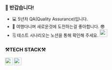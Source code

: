 ### 👋 반갑습니다!




* 💻 5년차 QA(Quality Assurance)입니다.
* 🧳 여행다니며 새로운것에 도전하는걸 좋아합니다. 😎 
* 🗒️ 테스트 시나리오는 노션을 통해 확인해 주세요. <code><a href="https://www.notion.so/e10261502958481483e27161106e84ee?pvs=4"><img height="25" img src="http://img.shields.io/badge/Notion-000000?style=flat-square&logo=Notion&link=https://www.notion.so/e10261502958481483e27161106e84ee?pvs=4"/></a></code>


<h3> ⚒️TECH STACK⚒️</h3>


<code><img height="25" img src="https://img.shields.io/badge/Selenium-43B02A?style=flat-square&logo=Selenium&logoColor=white"/></a></code>   <code><img height="25" img src="https://img.shields.io/badge/Python-3766AB?style=flat-square&logo=Python&logoColor=white"/></a></code>
